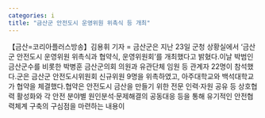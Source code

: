 ```yaml
---
categories: i
title: "금산군 안전도시 운영위원 위촉식 등 개최"
---
```

【금산=코리아플러스방송】김용휘 기자 = 금산군은 지난 23일 군청 상황실에서 ‘금산군 안전도시 운영위원 위촉식과 협약식, 운영위원회’를 개최했다고 밝혔다.이날 박범인 금산군수를 비롯한 박병훈 금산군의회 의원과 유관단체 임원 등 관계자 22명이 참석했다.군은 금산군 안전도시위원회 신규위원 9명을 위촉하였고, 아주대학교와 백석대학교가 협약을 체결했다.협약은 안전도시 금산을 만들기 위한 전문 인력·자원 공유 등 상호협력 활성화와 각 안전 분야별 원인분석·문제해결의 공동대응 등을 통해 유기적인 안전협력체계 구축의 구심점을 마련하는 내용이